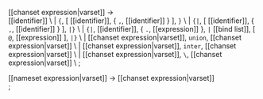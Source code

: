 [[chanset expression|varset]] → <br />
  [[identifier]] \\
| `{`,  [ [[identifier]], { `,`, [[identifier]] } ], `}` \\
| `{|`, [ [[identifier]], { `,`, [[identifier]] } ], `|}` \\
| `{|`, [[identifier]], { `.`, [[expression]] }, `|` [[bind list]], [ `@`, [[expression]] ], `|}` \\
| [[chanset expression|varset]], `union`, [[chanset expression|varset]] \\
| [[chanset expression|varset]], `inter`, [[chanset expression|varset]] \\
| [[chanset expression|varset]], `\`, [[chanset expression|varset]] \\
;

[[nameset expression|varset]] → [[chanset expression|varset]] <br />
;

